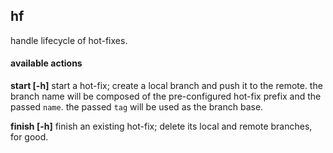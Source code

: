 
## hf

handle lifecycle of hot-fixes.

#### available actions

   **start <name> <tag> [-h]**
      start a hot-fix; create a local branch and push it to the remote.
      the branch name will be composed of the pre-configured hot-fix prefix and the passed `name`.
      the passed `tag` will be used as the branch base.
 
   **finish <name> [-h]**
      finish an existing hot-fix; delete its local and remote branches, for good.
 